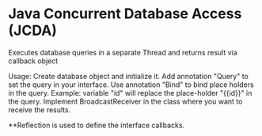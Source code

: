 # **Java Concurrent Database Access (JCDA)** #

Executes database queries in a separate Thread and returns result via callback object

Usage:
Create database object and initialize it.
Add annotation "Query" to set the query in your interface.
Use annotation "Bind" to bind place holders in the query. Example: variable "id" will replace the place-holder "{{id}}" in the query.
Implement BroadcastReceiver in the class where you want to receive the results.

**Reflection is used to define the interface callbacks.